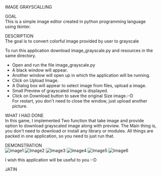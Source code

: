 IMAGE GRAYSCALLING

GOAL </br>
This is a simple image editor created in python programming language using tkinter.

DESCRIPTION </br>
The goal is to convert colorful image provided by user to grayscale

To run this application download image_grayscale.py and resources in the same directory.

+ Open and run the file image_grayscale.py
+ A black window will appear.
+ Another window will open up in which the application will be running.
+ Click on Upload Image.
+ A Dialog box will appear to select image from files, upload a image.
+ Small Preview of grayscaled image is displayed.
+ Click on Download button to save the original Size image.:-D </br>
For restart, you don't need to close the window, just upload another picture.

WHAT I HAD DONE </br>
In this game, I implemented Two function that take image and provide option to download grayscaled image along with preview.
The Main thing is, you don't need to download or install any library or modules.
All things are packed in one application, so you need to just run that.

DEMONSTRATION </br>
![image1](https://user-images.githubusercontent.com/94428262/208295887-a9c4bc75-1c66-400f-a338-2f42f7511fca.jpg)
![Image2](https://user-images.githubusercontent.com/94428262/208295892-ecb945bb-0279-4aa9-9ca3-b0e67e1308ac.jpg)
![Image3](https://user-images.githubusercontent.com/94428262/208295893-040a0611-131f-4f6d-8d0c-1ffd4b3c1d92.jpg)
![Image4](https://user-images.githubusercontent.com/94428262/208295895-bc3fe59e-1814-44bc-9897-152806a43c0c.jpg)
![Image5](https://user-images.githubusercontent.com/94428262/208295896-fdeb5c4f-c3a5-4d57-848f-fc4f87082478.jpg)
![Image6](https://user-images.githubusercontent.com/94428262/208295897-e56ec2b9-b9c4-4514-a160-4db4987e1e75.png)


I wish this application will be useful to you :-D

JATIN
